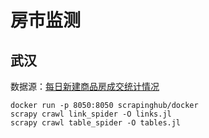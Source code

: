 # 房市监测

## 武汉

数据源：[每日新建商品房成交统计情况](http://fgj.wuhan.gov.cn/xxgk/xxgkml/sjfb/mrxjspfcjtjqk/index.shtml)

```shell
docker run -p 8050:8050 scrapinghub/docker
scrapy crawl link_spider -O links.jl
scrapy crawl table_spider -O tables.jl
```
